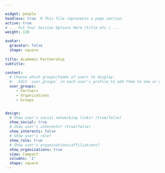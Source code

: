 ```yaml
---

widget: people
headless: true  # This file represents a page section.
active: true
# ... Put Your Section Options Here (title etc.) ...
weight: 110

avatar:
  gravatar: false
  shape: square
  
title: Academic Partnership
subtitle:

content:
  # Choose which groups/teams of users to display.
  #   Edit `user_groups` in each user's profile to add them to one or more of these groups.
  user_groups:
     - Partners
	 - Organizations
     - Groups


design:
  # Show user's social networking links? (true/false)
  show_social: true
  # Show user's interests? (true/false)
  show_interests: false
  # Show user's role?
  show_role: true
  # Show user's organizations/affiliations?
  show_organizations: true
  view: Compact
  columns: '2'
  shape: square
---
```

